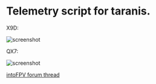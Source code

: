# Telemetry script for taranis.

X9D:

![screenshot](http://i.imgur.com/Syrhw7Rl.jpg)

QX7:

![screenshot](http://i.imgur.com/YXlMnw6.jpg)

[intoFPV forum thread](http://intofpv.com/t-taranis-custom-telemetry-screens)
